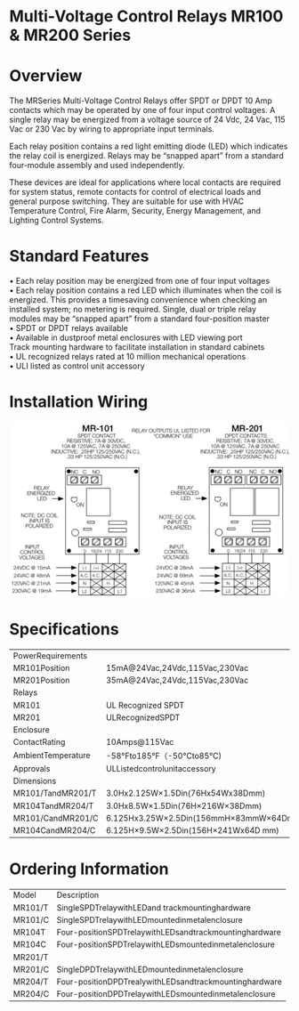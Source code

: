 # Multi-Voltage Control Relays MR100 & MR200 Series  

# Overview  

The MRSeries Multi-Voltage Control Relays offer SPDT	  or DPDT 10 Amp contacts which may be operated by one of four input control voltages. A single relay may be energized from a voltage source of 24 Vdc, 24 Vac, 115 Vac or 230 Vac by wiring to appropriate input terminals.  

Each relay position contains a red light emitting diode (LED) which indicates the relay coil is energized. Relays may be “snapped apart” from a standard four-module assembly and used independently.  

These devices are ideal for applications where local contacts are required for system status, remote contacts for control of electrical loads and general purpose switching. They are suitable for use with HVAC Temperature Control, Fire Alarm, Security, Energy Management, and Lighting Control Systems.  

# Standard Features  

•	 Each relay position may be energized from one of four input voltages   
•	 Each relay position contains a red LED which illuminates when the coil is energized. This provides a timesaving convenience when checking an installed system; no metering is required. Single, dual or triple relay modules may be “snapped apart” from a standard four-position master   
•	 SPDT or DPDT relays available   
•	 Available in dustproof metal enclosures with LED viewing port   
Track mounting hardware to facilitate installation in standard cabinets   
•	 UL recognized relays rated at 10 million mechanical operations   
•	 ULI listed as control unit accessory  

# Installation Wiring  

![](images/b7ad18248014c1e7d8c032ee7907f6532b7f4311eba579b88470bfdf35cd3254.jpg)  

# Specifications  

<html><body><table><tr><td colspan="2">PowerRequirements</td></tr><tr><td>MR101Position</td><td>15mA@24Vac,24Vdc,115Vac,230Vac</td></tr><tr><td>MR201Position</td><td>35mA@24Vac,24Vdc,115Vac,230Vac</td></tr><tr><td>Relays</td><td></td></tr><tr><td>MR101</td><td>UL Recognized SPDT</td></tr><tr><td>MR201</td><td>ULRecognizedSPDT</td></tr><tr><td>Enclosure</td><td></td></tr><tr><td>ContactRating</td><td>10Amps@115Vac</td></tr><tr><td>AmbientTemperature</td><td>-58°Fto185°F（-50°Cto85°C)</td></tr><tr><td>Approvals</td><td>ULListedcontrolunitaccessory</td></tr><tr><td colspan="2">Dimensions</td></tr><tr><td>MR101/TandMR201/T</td><td>3.0Hx2.125W×1.5Din(76Hx54Wx38Dmm)</td></tr><tr><td>MR104TandMR204/T</td><td>3.0Hx8.5W×1.5Din(76H×216W×38Dmm)</td></tr><tr><td>MR101/CandMR201/C</td><td>6.125Hx3.25W×2.5Din(156mmH×83mmW×64Dmm)</td></tr><tr><td>MR104CandMR204/C</td><td>6.125H×9.5W×2.5Din(156H×241Wx64D mm)</td></tr></table></body></html>  

# Ordering Information  

<html><body><table><tr><td>Model</td><td>Description</td></tr><tr><td>MR101/T</td><td>SingleSPDTrelaywithLEDand trackmountinghardware</td></tr><tr><td>MR101/C</td><td>SingleSPDTrelaywithLEDmountedinmetalenclosure</td></tr><tr><td>MR104T</td><td>Four-positionSPDTrelaywithLEDsandtrackmountinghardware</td></tr><tr><td>MR104C</td><td>Four-positionSPDTrelaywithLEDsmountedinmetalenclosure</td></tr><tr><td>MR201/T</td><td></td></tr><tr><td>MR201/C</td><td>SingleDPDTrelaywithLEDmountedinmetalenclosure</td></tr><tr><td>MR204/T</td><td>Four-positionDPDTrealywithLEDsandtrackmountinghardware</td></tr><tr><td>MR204/C</td><td>Four-positionDPDTrelaywithLEDsmountedinmetalenclosure</td></tr></table></body></html>  